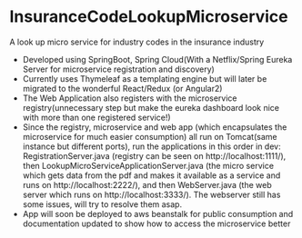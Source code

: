 # InsuranceCodeLookupMicroservice
A look up micro service for industry codes in the insurance industry
- Developed using SpringBoot, Spring Cloud(With a Netflix/Spring Eureka Server for microservice registration and discovery)
- Currently uses Thymeleaf as a templating engine but will later be migrated to the wonderful React/Redux (or Angular2)
- The Web Application also registers with the microservice registry(unnecessary step but make the eureka dashboard look nice with more than one registered service!)
- Since the registry, microservice and web app (which encapsulates the microservice for much easier consumption) all run on Tomcat(same instance but different ports),
run the applications in this order in dev: RegistrationServer.java (registry can be seen on http://localhost:1111/), then 
LookupMicroServiceApplicationServer.java (the micro service which gets data from the pdf and makes it available as a service and runs on 
http://localhost:2222/), and then WebServer.java (the web server which runs on http://localhost:3333/). The webserver still has some issues, will try to resolve them asap.
- App will soon be deployed to aws beanstalk for public consumption and documentation updated to show how to access the microservice better

